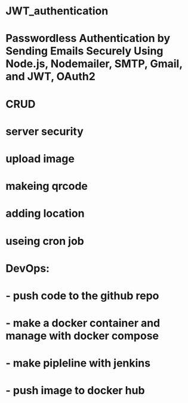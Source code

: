 # JWT_authentication

# Passwordless Authentication by Sending Emails Securely Using Node.js, Nodemailer, SMTP, Gmail, and JWT, OAuth2

# CRUD
# server security
# upload image
# makeing qrcode
# adding location
# useing cron job

# DevOps:
#    - push code to the github repo
#    - make a docker container and manage with docker compose
#    - make pipleline with jenkins
#    - push image to docker hub